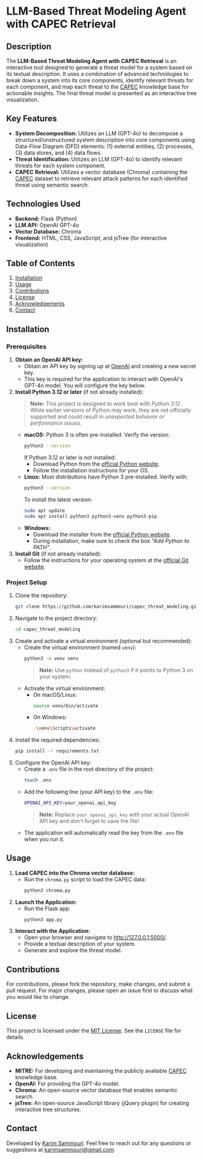 # LLM-Based Threat Modeling Agent with CAPEC Retrieval

## Description
The **LLM-Based Threat Modeling Agent with CAPEC Retrieval** is an interactive tool designed to generate a threat model for a system based on its textual description. It uses a combination of advanced technologies to break down a system into its core components, identify relevant threats for each component, and map each threat to the [CAPEC](https://capec.mitre.org) knowledge base for actionable insights. The final threat model is presented as an interactive tree visualization.

## Key Features
- **System Decomposition:** Utilizes an LLM (GPT-4o) to decompose a structured/unstructured system description into core components using Data-Flow Diagram (DFD) elements: (1) external entities, (2) processes, (3) data stores, and (4) data flows.
- **Threat Identification:** Utilizes an LLM (GPT-4o) to identify relevant threats for each system component.
- **CAPEC Retrieval:** Utilizes a vector database (Chroma) containing the [CAPEC](https://capec.mitre.org) dataset to retrieve relevant attack patterns for each identified threat using semantic search.

## Technologies Used
- **Backend:** Flask (Python)
- **LLM API:** OpenAI GPT-4o
- **Vector Database:** Chroma
- **Frontend:** HTML, CSS, JavaScript, and jsTree (for interactive visualization)

## Table of Contents
1. [Installation](#Installation)
2. [Usage](#Usage)
3. [Contributions](#Contributions)
4. [License](#License)
5. [Acknowledgements](#Acknowledgements)
6. [Contact](#Contact)

## Installation

### Prerequisites
1. **Obtain an OpenAI API key:**
    - Obtain an API key by signing up at [OpenAI](https://platform.openai.com/docs/overview) and creating a new secret key.
    - This key is required for the application to interact with OpenAI's GPT-4o model. You will configure the key below.
2. **Install Python 3.12 or later** (if not already installed):
    > **Note:** This project is designed to work best with *Python 3.12*. While earlier versions of Python may work, they are not officially supported and could result in *unexpected behavior or performance issues*.
    - **macOS:** Python 3 is often pre-installed. Verify the version:
        ```bash
        python3 --version
        ```
        If Python 3.12 or later is not installed:
        - Download Python from the [official Python website](https://www.python.org/downloads/).
        - Follow the installation instructions for your OS.
    - **Linux:** Most distributions have Python 3 pre-installed. Verify with:
        ```bash
        python3 --version
        ```
        To install the latest version:
        ```bash
        sudo apt update
        sudo apt install python3 python3-venv python3-pip
        ```
    - **Windows:**
        - Download the installer from the [official Python website](https://www.python.org/downloads/).
        - During installation, make sure to check the box *"Add Python to PATH"*.
3. **Install Git** (if not already installed):
    - Follow the instructions for your operating system at the [official Git website](https://git-scm.com/).

### Project Setup
1. Clone the repository:
    ```bash
    git clone https://github.com/karimsammouri/capec_threat_modeling.git
    ```
2. Navigate to the project directory:
    ```bash
    cd capec_threat_modeling
    ```
3. Create and activate a virtual environment (optional but recommended):
    - Create the virtual environment (named `venv`):
        ```bash
        python3 -m venv venv
        ```
        > **Note:** Use `python` instead of `python3` if it points to Python 3 on your system.
    - Activate the virtual environment:
        - On macOS/Linux:
            ```bash
            source venv/bin/activate
            ```
        - On Windows:
            ```bash
            .\venv\Scripts\activate
            ```
4. Install the required dependencies:
    ```bash
    pip install -r requirements.txt
    ```
5. Configure the OpenAI API key:
    - Create a `.env` file in the root directory of the project:
        ```bash
        touch .env
        ```
    - Add the following line (your API key) to the `.env` file:
        ```bash
        OPENAI_API_KEY=your_openai_api_key
        ```
        > **Note:** Replace `your_openai_api_key` with your actual OpenAI API key and don't forget to save the file!
    - The application will automatically read the key from the `.env` file when you run it.

## Usage
1. **Load CAPEC into the Chroma vector database:**
    - Run the `chroma.py` script to load the CAPEC data:
        ```bash
        python3 chroma.py
        ```
2. **Launch the Application:**
    - Run the Flask app:
        ```bash
        python3 app.py
        ```
3. **Interact with the Application:**
    - Open your browser and navigate to http://127.0.0.1:5000/.
    - Provide a textual description of your system.
    - Generate and explore the threat model.

## Contributions
For contributions, please fork the repository, make changes, and submit a pull request. For major changes, please open an issue first to discuss what you would like to change.

## License
This project is licensed under the [MIT License](LICENSE). See the `LICENSE` file for details.

## Acknowledgements
- **MITRE:** For developing and maintaining the publicly available [CAPEC](https://capec.mitre.org/) knowledge base.
- **OpenAI:** For providing the GPT-4o model.
- **Chroma:** An open-source vector database that enables semantic search.
- **jsTree:** An open-source JavaScript library (jQuery plugin) for creating interactive tree structures.

## Contact
Developed by [Karim Sammouri](https://github.com/karimsammouri). Feel free to reach out for any questions or suggestions at karimsammouri@gmail.com.